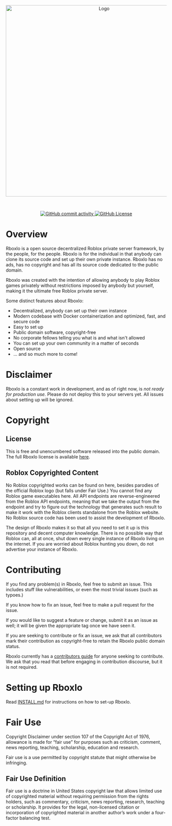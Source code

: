 <p align="center">
<img src="https://github.com/lightbulblighter/Rboxlo/raw/master/Branding/Main/Big.png" alt="Logo" width="600">
<br>
</p>
<br>
<p align="center">

<a href="https://github.com/lightbulblighter/Rboxlo/commits/master">
	<img src="https://img.shields.io/github/commit-activity/m/lightbulblighter/Rboxlo" alt="GitHub commit activity">
</a>

<a href="https://github.com/lightbulblighter/Rboxlo/blob/master/LICENSE">
	<img src="https://img.shields.io/github/license/lightbulblighter/Rboxlo" alt="GitHub License">
</a>

</p>

# Overview
Rboxlo is a open source decentralized Roblox private server framework, by the people, for the people. Rboxlo is for the individual in that anybody can clone its source code and set up their own private instance. Rboxlo has no ads, has no copyright and has all its source code dedicated to the public domain.

Rboxlo was created with the intention of allowing anybody to play Roblox games privately without restrictions imposed by anybody but yourself, making it the ultimate free Roblox private server.

Some distinct features about Rboxlo:
- Decentralized, anybody can set up their own instance
- Modern codebase with Docker containerization and optimized, fast, and secure code
- Easy to set up
- Public domain software, copyright-free
- No corporate fellows telling you what is and what isn't allowed
- You can set up your own community in a matter of seconds
- Open source
- ... and so much more to come!

# Disclaimer
Rboxlo is a constant work in development, and as of right now, is *not ready for production use.* Please do not deploy this to your servers yet. All issues about setting up will be ignored.

# Copyright
## License
This is free and unencumbered software released into the public domain. The full Rboxlo license is available [here](https://github.com/lightbulblighter/Rboxlo/blob/master/LICENSE).

## Roblox Copyrighted Content
No Roblox copyrighted works can be found on here, besides parodies of the official Roblox logo (but falls under Fair Use.) You cannot find any Roblox game executables here. All API endpoints are reverse-engineered from the Roblox API endpoints, meaning that we take the output from the endpoint and try to figure out the technology that generates such result to make it work with the Roblox clients standalone from the Roblox website. No Roblox source code has been used to assist the development of Rboxlo.

The design of Rboxlo makes it so that all you need to set it up is this repository and decent computer knowledge. There is no possible way that Roblox can, all at once, shut down every single instance of Rboxlo living on the internet. If you are worried about Roblox hunting you down, do not advertise your instance of Rboxlo.

# Contributing
If you find any problem(s) in Rboxlo, feel free to submit an issue. This includes stuff like vulnerabilities, or even the most trivial issues (such as typoes.)

If you know how to fix an issue, feel free to make a pull request for the issue.

If you would like to suggest a feature or change, submit it as an issue as well; it will be given the appropriate tag once we have seen it.

If you are seeking to contribute or fix an issue, we ask that all contributors mark their contribution as copyright-free to retain the Rboxlo public domain status.

Rboxlo currently has a [contributors guide](https://github.com/lightbulblighter/Rboxlo/blob/master/CONTRIBUTING.md) for anyone seeking to contribute. We ask that you read that before engaging in contribution discourse, but it is not required.

# Setting up Rboxlo
Read [INSTALL.md](https://github.com/lightbulblighter/Rboxlo/blob/master/INSTALL.md) for instructions on how to set-up Rboxlo.

# Fair Use
Copyright Disclaimer under section 107 of the Copyright Act of 1976, allowance is made for “fair use” for purposes such as criticism, comment, news reporting, teaching, scholarship, education and research.

Fair use is a use permitted by copyright statute that might otherwise be infringing.

## Fair Use Definition
Fair use is a doctrine in United States copyright law that allows limited use of copyrighted material without requiring permission from the rights holders, such as commentary, criticism, news reporting, research, teaching or scholarship. It provides for the legal, non-licensed citation or incorporation of copyrighted material in another author’s work under a four-factor balancing test.
